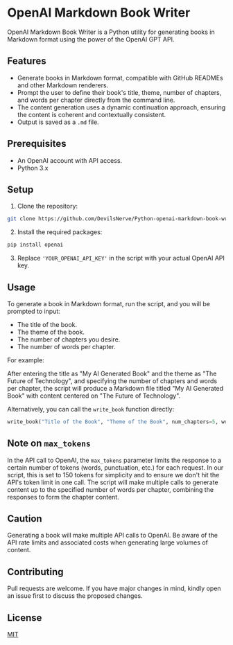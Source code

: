 # OpenAI Markdown Book Writer

OpenAI Markdown Book Writer is a Python utility for generating books in Markdown format using the power of the OpenAI GPT API.

## Features

- Generate books in Markdown format, compatible with GitHub READMEs and other Markdown renderers.
- Prompt the user to define their book's title, theme, number of chapters, and words per chapter directly from the command line.
- The content generation uses a dynamic continuation approach, ensuring the content is coherent and contextually consistent.
- Output is saved as a `.md` file.

## Prerequisites

- An OpenAI account with API access.
- Python 3.x

## Setup

1. Clone the repository:

```bash
git clone https://github.com/DevilsNerve/Python-openai-markdown-book-writer.git
```

2. Install the required packages:

```bash
pip install openai
```

3. Replace `'YOUR_OPENAI_API_KEY'` in the script with your actual OpenAI API key.

## Usage

To generate a book in Markdown format, run the script, and you will be prompted to input:

- The title of the book.
- The theme of the book.
- The number of chapters you desire.
- The number of words per chapter.

For example:

After entering the title as "My AI Generated Book" and the theme as "The Future of Technology", and specifying the number of chapters and words per chapter, the script will produce a Markdown file titled "My AI Generated Book" with content centered on "The Future of Technology".

Alternatively, you can call the `write_book` function directly:

```python
write_book("Title of the Book", "Theme of the Book", num_chapters=5, words_per_chapter=2000)
```

## Note on `max_tokens`

In the API call to OpenAI, the `max_tokens` parameter limits the response to a certain number of tokens (words, punctuation, etc.) for each request. In our script, this is set to 150 tokens for simplicity and to ensure we don't hit the API's token limit in one call. The script will make multiple calls to generate content up to the specified number of words per chapter, combining the responses to form the chapter content.

## Caution

Generating a book will make multiple API calls to OpenAI. Be aware of the API rate limits and associated costs when generating large volumes of content.

## Contributing

Pull requests are welcome. If you have major changes in mind, kindly open an issue first to discuss the proposed changes.

## License

[MIT](https://choosealicense.com/licenses/mit/)
